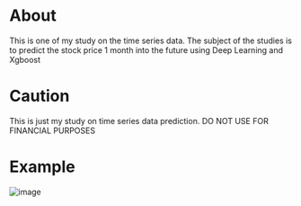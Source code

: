 # About 
This is one of my study on the time series data. The subject of the studies is to predict the stock price 1 month into the future using Deep Learning and Xgboost
# Caution
This is just my study on time series data prediction. DO NOT USE FOR FINANCIAL PURPOSES
# Example
![image](https://github.com/user-attachments/assets/9832847f-1f53-4389-a962-d9bca4532f6b)
